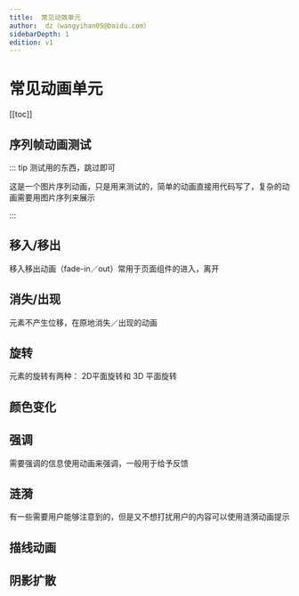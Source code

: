 ```yaml
---
title:  常见动效单元
author:  dz（wangyihan05@baidu.com）
sidebarDepth: 1
edition: v1
---
```


# 常见动画单元

[[toc]]

## 序列帧动画测试

::: tip 测试用的东西，跳过即可

这是一个图片序列动画，只是用来测试的，简单的动画直接用代码写了，复杂的动画需要用图片序列来展示

:::

<ani-img :img="'http://yihan.gz.bcebos.com/testa.jpg'" :width="'100px'"/>

## 移入/移出

移入移出动画（fade-in／out）常用于页面组件的进入，离开

<ani-base :animate="['fade-down','fade-left-right']"/>

## 消失/出现

元素不产生位移，在原地消失／出现的动画

<ani-base :animate="['opacity','scale','expand']"/>

## 旋转

元素的旋转有两种： 2D平面旋转和 3D 平面旋转

<ani-base :animate="['rotate','rotate-z']"/>

## 颜色变化

<ani-base :animate="['color']"/>


## 强调

需要强调的信息使用动画来强调，一般用于给予反馈

<ani-base :animate="['pulse','wave','wiggle','emphasize']"/>


## 涟漪

有一些需要用户能够注意到的，但是又不想打扰用户的内容可以使用涟漪动画提示

<ani-base :animate="['ripples']"/>


## 描线动画

<ani-base :animate="['outline']"/>

## 阴影扩散

<ani-base :animate="['shadow']"/>





